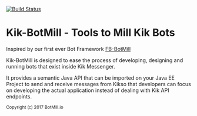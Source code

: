 [![Build Status](https://travis-ci.org/BotMill/kik-botmill.svg?branch=master)](https://travis-ci.org/BotMill/kik-botmill)

# Kik-BotMill - Tools to Mill Kik Bots

Inspired by our first ever Bot Framework [FB-BotMill](https://github.com/BotMill/fb-botmill)

Kik-BotMill is designed to ease the process of developing, designing and running bots that exist inside Kik Messenger. 

It provides a semantic Java API that can be imported on your Java EE Project to send and receive messages from Kikso that developers can focus on developing the actual application instead of dealing with Kik API endpoints.

<sub>Copyright (c) 2017 BotMill.io</sub>
